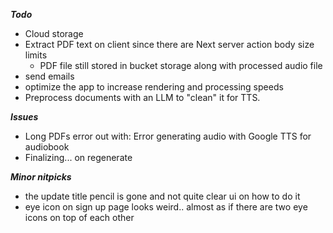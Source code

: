 ***Todo***

- Cloud storage
- Extract PDF text on client since there are Next server action body size limits
  - PDF file still stored in bucket storage along with processed audio file
- send emails
- optimize the app to increase rendering and processing speeds
- Preprocess documents with an LLM to "clean" it for TTS.

**_Issues_**

- Long PDFs error out with: Error generating audio with Google TTS for audiobook
- Finalizing... on regenerate

***Minor nitpicks***
- the update title pencil is gone and not quite clear ui on how to do it
- eye icon on sign up page looks weird.. almost as if there are two eye icons on top of each other